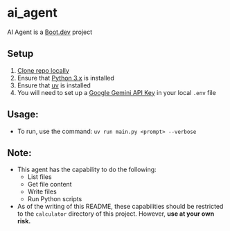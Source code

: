 # ai_agent

AI Agent is a [Boot.dev](https://www.boot.dev) project

## Setup
1) [Clone repo locally](https://docs.github.com/en/repositories/creating-and-managing-repositories/cloning-a-repository)
2) Ensure that [Python 3.x](https://www.python.org/downloads/) is installed
3) Ensure that [uv](https://docs.astral.sh/uv/getting-started/installation/) is installed
4) You will need to set up a [Google Gemini API Key](https://ai.google.dev/gemini-api/docs/api-key) in your local `.env` file

## Usage:
- To run, use the command: `uv run main.py <prompt> --verbose`

## Note:
- This agent has the capability to do the following:
  - List files
  - Get file content
  - Write files
  - Run Python scripts
- As of the writing of this README, these capabilities should be restricted to the `calculator` directory of this project. However, <b>use at your own risk.</b> 

